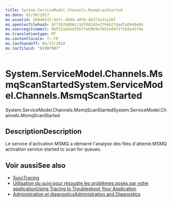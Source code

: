 ```yaml
---
title: System.ServiceModel.Channels.MsmqScanStarted
ms.date: 03/30/2017
ms.assetid: 56046431-94fc-4b04-a0fb-4b3f3e31a26f
ms.openlocfilehash: 927302b808cc1d7082d2e37946274adfa6948e8b
ms.sourcegitcommit: 9b552addadfb57fab0b9e7852ed4f1f1b8a42f8e
ms.translationtype: MT
ms.contentlocale: fr-FR
ms.lasthandoff: 04/23/2019
ms.locfileid: "61997507"
---
```

# <a name="systemservicemodelchannelsmsmqscanstarted"></a><span data-ttu-id="fbe5f-102">System.ServiceModel.Channels.MsmqScanStarted</span><span class="sxs-lookup"><span data-stu-id="fbe5f-102">System.ServiceModel.Channels.MsmqScanStarted</span></span>
<span data-ttu-id="fbe5f-103">System.ServiceModel.Channels.MsmqScanStarted</span><span class="sxs-lookup"><span data-stu-id="fbe5f-103">System.ServiceModel.Channels.MsmqScanStarted</span></span>  
  
## <a name="description"></a><span data-ttu-id="fbe5f-104">Description</span><span class="sxs-lookup"><span data-stu-id="fbe5f-104">Description</span></span>  
 <span data-ttu-id="fbe5f-105">Le service d'activation MSMQ a démarré l'analyse des files d'attente.</span><span class="sxs-lookup"><span data-stu-id="fbe5f-105">MSMQ activation service started to scan for queues.</span></span>  
  
## <a name="see-also"></a><span data-ttu-id="fbe5f-106">Voir aussi</span><span class="sxs-lookup"><span data-stu-id="fbe5f-106">See also</span></span>

- [<span data-ttu-id="fbe5f-107">Suivi</span><span class="sxs-lookup"><span data-stu-id="fbe5f-107">Tracing</span></span>](../../../../../docs/framework/wcf/diagnostics/tracing/index.md)
- [<span data-ttu-id="fbe5f-108">Utilisation du suivi pour résoudre les problèmes posés par votre application</span><span class="sxs-lookup"><span data-stu-id="fbe5f-108">Using Tracing to Troubleshoot Your Application</span></span>](../../../../../docs/framework/wcf/diagnostics/tracing/using-tracing-to-troubleshoot-your-application.md)
- [<span data-ttu-id="fbe5f-109">Administration et diagnostics</span><span class="sxs-lookup"><span data-stu-id="fbe5f-109">Administration and Diagnostics</span></span>](../../../../../docs/framework/wcf/diagnostics/index.md)

